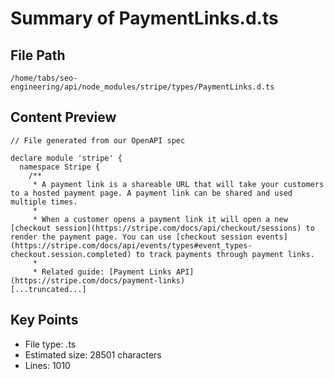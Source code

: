 # Summary of PaymentLinks.d.ts
  
## File Path
`/home/tabs/seo-engineering/api/node_modules/stripe/types/PaymentLinks.d.ts`

## Content Preview
```
// File generated from our OpenAPI spec

declare module 'stripe' {
  namespace Stripe {
    /**
     * A payment link is a shareable URL that will take your customers to a hosted payment page. A payment link can be shared and used multiple times.
     *
     * When a customer opens a payment link it will open a new [checkout session](https://stripe.com/docs/api/checkout/sessions) to render the payment page. You can use [checkout session events](https://stripe.com/docs/api/events/types#event_types-checkout.session.completed) to track payments through payment links.
     *
     * Related guide: [Payment Links API](https://stripe.com/docs/payment-links)
[...truncated...]
```

## Key Points
- File type: .ts
- Estimated size: 28501 characters
- Lines: 1010

